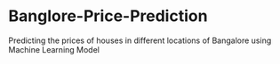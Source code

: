 # Banglore-Price-Prediction
Predicting the prices of houses in different locations of Bangalore using Machine Learning Model
